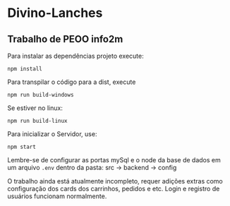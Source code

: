 # Divino-Lanches

## Trabalho de PEOO info2m

Para instalar as dependências projeto execute:

    npm install

Para transpilar o código para a dist, execute 

    npm run build-windows

Se estiver no linux:

    npm run build-linux

Para inicializar o Servidor, use:

    npm start

Lembre-se de configurar as portas mySql e o node da base de dados em um arquivo ```.env``` dentro da pasta: src -> backend -> config

O trabalho ainda está atualmente incompleto, requer adições extras como configuração dos cards dos carrinhos, pedidos e etc. Login e registro de usuários funcionam normalmente.